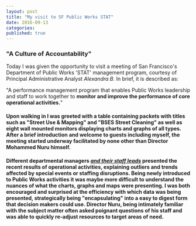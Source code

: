 ```yaml
---
layout: post
title: "My visit to SF Public Works STAT"
date: 2016-09-13
categories: 
published: true
---
```


### "A Culture of Accountability"

Today I was given the opportunity to visit a meeting of San Francisco's Department of Public Works 'STAT' management program, courtesy of Principal Administrative Analyst *Alexandra B.* In brief, it is described as:

"A performance management program that enables Public Works leadership and staff to work together to **monitor and improve the performance of core operational activities.**"


#### Upon walking in I was greeted with a table containing packets with titles such as "Street Use & Mapping" and "BSES Street Cleaning" as well as eight wall mounted monitors displaying charts and graphs of all types. After a brief introduction and welcome to guests including myself, the meeting started underway facilitated by none other than Director Mohammed Nuru himself. 


#### Different departmental managers *<u>and their staff leads</u>* presented the recent results of operational activities, explaining outliers and trends affected by special events or staffing disruptions. Being newly introduced to Public Works activities it was maybe more difficult to understand the nuances of what the charts, graphs and maps were presenting.  I was both encouraged and surprised at the efficiency with which data was being presented, strategically being "encapsulating" into a easy to digest form that decision makers could use. Director Nuru, being intimately familiar with the subject matter often asked poignant questions of his staff and was able to quickly re-adjust resources to target areas of need.